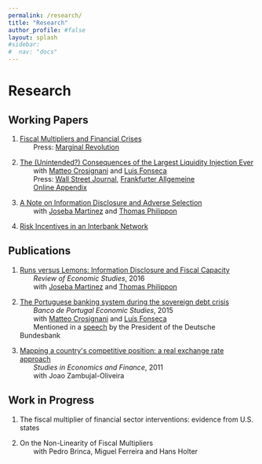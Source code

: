 ```yaml
---
permalink: /research/
title: "Research"
author_profile: #false
layout: splash
#sidebar:
#  nav: "docs"
---
```


# Research

## Working Papers

1. [Fiscal Multipliers and Financial Crises](https://www.dropbox.com/s/j1bwz2c07qx5ep3/fariaecastro_2017.pdf?raw=1)  
&nbsp;&nbsp;&nbsp;&nbsp;&nbsp;&nbsp; Press: [Marginal Revolution](http://marginalrevolution.com/marginalrevolution/2016/11/kind-countercyclical-fiscal-policy-best.html)  

2. [The (Unintended?) Consequences of the Largest Liquidity Injection Ever](https://www.dropbox.com/s/g04qz4536iadlua/CCF.pdf?raw=1)  
&nbsp;&nbsp;&nbsp;&nbsp;&nbsp;&nbsp; with [Matteo Crosignani](http://matteocrosignani.com/) and [Luis Fonseca](http://www.luispfonseca.com/)  
&nbsp;&nbsp;&nbsp;&nbsp;&nbsp;&nbsp; Press: [Wall Street Journal](https://www.wsj.com/articles/fed-paper-looks-at-unintended-consequences-of-largest-liquidity-injection-ever-1486748614), [Frankfurter Allgemeine](http://blogs.faz.net/fazit/2016/01/06/was-kann-die-ezb-7140/)  
&nbsp;&nbsp;&nbsp;&nbsp;&nbsp;&nbsp; [Online Appendix](https://www.dropbox.com/s/rmr9ba6jd8sgsla/CCF_OA.pdf?raw=1)

3. [A Note on Information Disclosure and Adverse Selection](https://www.dropbox.com/s/9zgcv7a8h38fcu0/Note_Information_Disclosure.pdf?raw=1)  
&nbsp;&nbsp;&nbsp;&nbsp;&nbsp;&nbsp; with [Joseba Martinez](http://www.josebamartinez.me/) and [Thomas Philippon](http://pages.stern.nyu.edu/~tphilipp/)  

4. [Risk Incentives in an Interbank Network](https://www.dropbox.com/s/5waoj8jmme66xzr/interbank_networks.pdf?raw=1) 


## Publications
1. [Runs versus Lemons: Information Disclosure and Fiscal Capacity](https://www.dropbox.com/s/cr6nji4uhab70hz/runs_versus_lemons.pdf?raw=1)  
&nbsp;&nbsp;&nbsp;&nbsp;&nbsp;&nbsp; *Review of Economic Studies*, 2016  
&nbsp;&nbsp;&nbsp;&nbsp;&nbsp;&nbsp; with [Joseba Martinez](http://www.josebamartinez.me/) and [Thomas Philippon](http://pages.stern.nyu.edu/~tphilipp/) 

2. [The Portuguese banking system during the sovereign debt crisis](https://www.dropbox.com/s/ef99liyrfjt1qx1/CCF2015.pdf?raw=1)  
&nbsp;&nbsp;&nbsp;&nbsp;&nbsp;&nbsp; *Banco de Portugal Economic Studies*, 2015  
&nbsp;&nbsp;&nbsp;&nbsp;&nbsp;&nbsp; with [Matteo Crosignani](http://matteocrosignani.com/) and [Luis Fonseca](http://www.luispfonseca.com/)  
&nbsp;&nbsp;&nbsp;&nbsp;&nbsp;&nbsp; Mentioned in a [speech](https://www.bundesbank.de/Redaktion/EN/Reden/2015/2015_12_10_weidmann.html) by the President of the Deutsche Bundesbank

3. [Mapping a country's competitive position: a real exchange rate approach](http://www.emeraldinsight.com/doi/abs/10.1108/10867371111141981)  
&nbsp;&nbsp;&nbsp;&nbsp;&nbsp;&nbsp; *Studies in Economics and Finance*, 2011  
&nbsp;&nbsp;&nbsp;&nbsp;&nbsp;&nbsp; with Joao Zambujal-Oliveira


## Work in Progress
1. The fiscal multiplier of financial sector interventions: evidence from U.S. states  

2. On the Non-Linearity of Fiscal Multipliers  
&nbsp;&nbsp;&nbsp;&nbsp;&nbsp;&nbsp; with Pedro Brinca, Miguel Ferreira and Hans Holter



